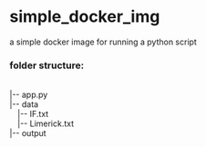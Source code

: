 # simple_docker_img
a simple docker image for running a python script

<h3>folder structure:</h3><br/>
|-- app.py<br/>
|-- data<br/>
&emsp;|-- IF.txt<br/>
&emsp;|-- Limerick.txt<br/>
|-- output

